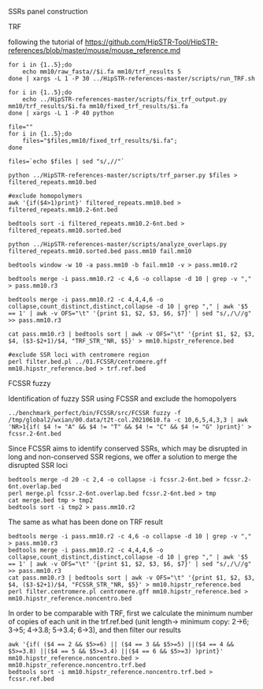 SSRs panel construction

TRF 

following the tutorial of https://github.com/HipSTR-Tool/HipSTR-references/blob/master/mouse/mouse_reference.md
```
for i in {1..5};do
	echo mm10/raw_fasta//$i.fa mm10/trf_results 5
done | xargs -L 1 -P 30 ../HipSTR-references-master/scripts/run_TRF.sh

for i in {1..5};do 
	echo ../HipSTR-references-master/scripts/fix_trf_output.py mm10/trf_results/$i.fa mm10/fixed_trf_results/$i.fa
done | xargs -L 1 -P 40 python

file=""
for i in {1..5};do
	files="$files,mm10/fixed_trf_results/$i.fa";
done

files=`echo $files | sed "s/,//"`

python ../HipSTR-references-master/scripts/trf_parser.py $files > filtered_repeats.mm10.bed

#exclude homopolymers
awk '{if($4>1)print}' filtered_repeats.mm10.bed > filtered_repeats.mm10.2-6nt.bed

bedtools sort -i filtered_repeats.mm10.2-6nt.bed > filtered_repeats.mm10.sorted.bed

python ../HipSTR-references-master/scripts/analyze_overlaps.py filtered_repeats.mm10.sorted.bed pass.mm10 fail.mm10

bedtools window -w 10 -a pass.mm10 -b fail.mm10 -v > pass.mm10.r2

bedtools merge -i pass.mm10.r2 -c 4,6 -o collapse -d 10 | grep -v "," > pass.mm10.r3

bedtools merge -i pass.mm10.r2 -c 4,4,4,6 -o collapse,count_distinct,distinct,collapse -d 10 | grep "," | awk '$5 == 1' | awk -v OFS="\t" '{print $1, $2, $3, $6, $7}' | sed "s/,/\//g" >> pass.mm10.r3

cat pass.mm10.r3 | bedtools sort | awk -v OFS="\t" '{print $1, $2, $3, $4, ($3-$2+1)/$4, "TRF_STR_"NR, $5}' > mm10.hipstr_reference.bed

#exclude SSR loci with centromere region
perl filter.bed.pl ../01.FCSSR/centromere.gff mm10.hipstr_reference.bed > trf.ref.bed
```

FCSSR fuzzy

Identification of fuzzy SSR using FCSSR and exclude the homopolyers

```
../benchmark_perfect/bin/FCSSR/src/FCSSR fuzzy -f /tmp/global2/wxian/00.data/t2t-col.20210610.fa -c 10,6,5,4,3,3 | awk 'NR>1{if( $4 != "A" && $4 != "T" && $4 != "C" && $4 != "G" )print}' > fcssr.2-6nt.bed 
```

Since FCSSR aims to identify conserved SSRs, which may be disrupted in long and non-conserved SSR regions, we offer a solution to merge the disrupted SSR loci
```
bedtools merge -d 20 -c 2,4 -o collapse -i fcssr.2-6nt.bed > fcssr.2-6nt.overlap.bed
perl merge.pl fcssr.2-6nt.overlap.bed fcssr.2-6nt.bed > tmp
cat merge.bed tmp > tmp2
bedtools sort -i tmp2 > pass.mm10.r2
```

The same as what has been done on TRF result
```
bedtools merge -i pass.mm10.r2 -c 4,6 -o collapse -d 10 | grep -v "," > pass.mm10.r3
bedtools merge -i pass.mm10.r2 -c 4,4,4,6 -o collapse,count_distinct,distinct,collapse -d 10 | grep "," | awk '$5 == 1' | awk -v OFS="\t" '{print $1, $2, $3, $6, $7}' | sed "s/,/\//g" >> pass.mm10.r3
cat pass.mm10.r3 | bedtools sort | awk -v OFS="\t" '{print $1, $2, $3, $4, ($3-$2+1)/$4, "FCSSR_STR_"NR, $5}' > mm10.hipstr_reference.bed
perl filter.centromere.pl centromere.gff mm10.hipstr_reference.bed > mm10.hipstr_reference.noncentro.bed
```
In order to be comparable with TRF, first we calculate the minimum number of copies of each unit in the trf.ref.bed (unit length-> minimum copy: 2->6; 3->5; 4->3.8; 5->3.4; 6->3), and then filter our results
```
awk '{if( ($4 == 2 && $5>=6) || ($4 == 3 && $5>=5) ||($4 == 4 && $5>=3.8) ||($4 == 5 && $5>=3.4) ||($4 == 6 && $5>=3) )print}' mm10.hipstr_reference.noncentro.bed > mm10.hipstr_reference.noncentro.trf.bed
bedtools sort -i mm10.hipstr_reference.noncentro.trf.bed > fcssr.ref.bed
```
